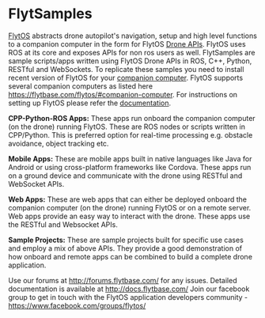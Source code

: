 # FlytSamples

[FlytOS](https://flytbase.com/flytos) abstracts drone autopilot's navigation, setup and high level functions to a companion computer in the form for FlytOS [Drone APIs](http://api.flytbase.com). FlytOS uses ROS at its core and exposes APIs for non ros users as well.
FlytSamples are sample scripts/apps written using FlytOS Drone APIs in ROS, C++, Python, RESTful and WebSockets. To replicate these samples you need to install recent version of FlytOS for your [companion computer](https://flytbase.com/flytos/#companion-computer). FlytOS supports several companion computers as listed here https://flytbase.com/flytos/#companion-computer. For instructions on setting up FlytOS please refer the [documentation](http://docs.flytbase.com/docs/FlytOS/GettingStarted.html).

**CPP-Python-ROS Apps:**
These apps run onboard the companion computer (on the drone) running FlytOS. These are ROS nodes or scripts written in CPP/Python. This is preferred option for real-time processing e.g. obstacle avoidance, object tracking etc.

**Mobile Apps:**
These are mobile apps built in native languages like Java for Android or using cross-platform frameworks like Cordova. These apps run on a ground device and communicate with the drone using RESTful and WebSocket APIs.

**Web Apps:**
These are web apps that can either be deployed onboard the companion computer (on the drone) running FlytOS or on a remote server. Web apps provide an easy way to interact with the drone. These apps use the RESTful and Websocket APIs.

**Sample Projects:**
These are sample projects built for specific use cases and employ a mix of above APIs. They provide a good demonstration of how onboard and remote apps can be combined to build a complete drone application.

Use our forums at http://forums.flytbase.com/ for any issues. Detailed documentation is available at http://docs.flytbase.com/ 
Join our facebook group to get in touch with the FlytOS application developers community - https://www.facebook.com/groups/flytos/

